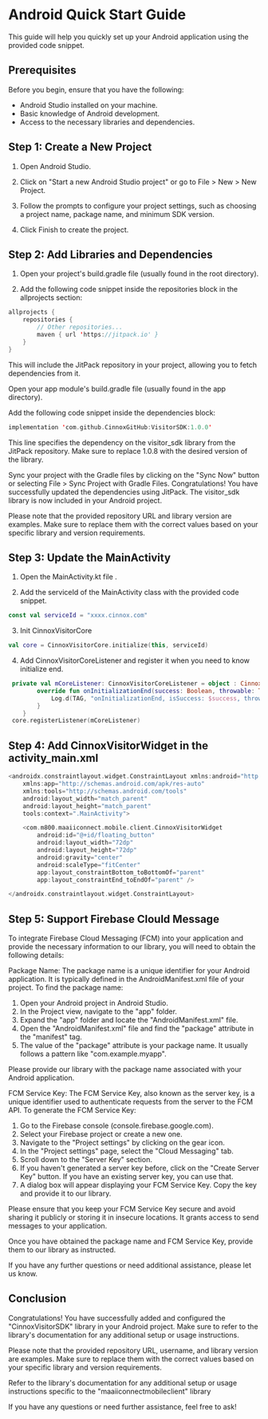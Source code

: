 # **Android Quick Start Guide**
This guide will help you quickly set up your Android application using the provided code snippet.

## **Prerequisites**
Before you begin, ensure that you have the following:

- Android Studio installed on your machine.
- Basic knowledge of Android development.
- Access to the necessary libraries and dependencies.

## **Step 1: Create a New Project**
1. Open Android Studio.

2. Click on "Start a new Android Studio project" or go to File > New > New Project.
 
3. Follow the prompts to configure your project settings, such as choosing a project name, package name, and minimum SDK version.
 
4. Click Finish to create the project.
 
## **Step 2: Add Libraries and Dependencies**
1. Open your project's build.gradle file (usually found in the root directory).

2. Add the following code snippet inside the repositories block in the allprojects section:
   
```kotlin
allprojects {
    repositories {
        // Other repositories...
        maven { url 'https://jitpack.io' }
    }
}
```
This will include the JitPack repository in your project, allowing you to fetch dependencies from it.

Open your app module's build.gradle file (usually found in the app directory).

Add the following code snippet inside the dependencies block:

```kotlin
implementation 'com.github.CinnoxGitHub:VisitorSDK:1.0.0'
```
This line specifies the dependency on the visitor_sdk library from the JitPack repository. Make sure to replace 1.0.8 with the desired version of the library.

Sync your project with the Gradle files by clicking on the "Sync Now" button or selecting File > Sync Project with Gradle Files.
Congratulations! You have successfully updated the dependencies using JitPack. The visitor_sdk library is now included in your Android project.

Please note that the provided repository URL and library version are examples. Make sure to replace them with the correct values based on your specific library and version requirements.

## **Step 3: Update the MainActivity**
1. Open the MainActivity.kt file .

2. Add the serviceId of the MainActivity class with the provided code snippet.
```kotlin
const val serviceId = "xxxx.cinnox.com"
```
3. Init CinnoxVisitorCore  
```kotlin
val core = CinnoxVisitorCore.initialize(this, serviceId)
```

4. Add CinnoxVisitorCoreListener and register it when you need to know initialize end.
```kotlin
 private val mCoreListener: CinnoxVisitorCoreListener = object : CinnoxVisitorCoreListener{
        override fun onInitializationEnd(success: Boolean, throwable: Throwable?) {
            Log.d(TAG, "onInitializationEnd, isSuccess: $success, throwable: $throwable")
        }
    }
 core.registerListener(mCoreListener)
```

## **Step 4: Add CinnoxVisitorWidget in the activity_main.xml**

```kotlin
<androidx.constraintlayout.widget.ConstraintLayout xmlns:android="http://schemas.android.com/apk/res/android"
    xmlns:app="http://schemas.android.com/apk/res-auto"
    xmlns:tools="http://schemas.android.com/tools"
    android:layout_width="match_parent"
    android:layout_height="match_parent"
    tools:context=".MainActivity">

    <com.m800.maaiiconnect.mobile.client.CinnoxVisitorWidget
        android:id="@+id/floating_button"
        android:layout_width="72dp"
        android:layout_height="72dp"
        android:gravity="center"
        android:scaleType="fitCenter"
        app:layout_constraintBottom_toBottomOf="parent"
        app:layout_constraintEnd_toEndOf="parent" />

</androidx.constraintlayout.widget.ConstraintLayout>
```

## **Step 5: Support Firebase Clould Message**
To integrate Firebase Cloud Messaging (FCM) into your application and provide the necessary information to our library, you will need to obtain the following details:

Package Name:
The package name is a unique identifier for your Android application. It is typically defined in the AndroidManifest.xml file of your project. To find the package name:

1. Open your Android project in Android Studio.
2. In the Project view, navigate to the "app" folder.
3. Expand the "app" folder and locate the "AndroidManifest.xml" file.
4. Open the "AndroidManifest.xml" file and find the "package" attribute in the "manifest" tag.
5. The value of the "package" attribute is your package name. It usually follows a pattern like "com.example.myapp".

Please provide our library with the package name associated with your Android application.

FCM Service Key:
The FCM Service Key, also known as the server key, is a unique identifier used to authenticate requests from the server to the FCM API. To generate the FCM Service Key:

1. Go to the Firebase console (console.firebase.google.com).
2. Select your Firebase project or create a new one.
3. Navigate to the "Project settings" by clicking on the gear icon.
4. In the "Project settings" page, select the "Cloud Messaging" tab.
5. Scroll down to the "Server Key" section.
6. If you haven't generated a server key before, click on the "Create Server Key" button. If you have an existing server key, you can use that.
7. A dialog box will appear displaying your FCM Service Key. Copy the key and provide it to our library.

Please ensure that you keep your FCM Service Key secure and avoid sharing it publicly or storing it in insecure locations. It grants access to send messages to your application.

Once you have obtained the package name and FCM Service Key, provide them to our library as instructed.

If you have any further questions or need additional assistance, please let us know.


## **Conclusion**

Congratulations! You have successfully added and configured the "CinnoxVisitorSDK" library in your Android project. Make sure to refer to the library's documentation for any additional setup or usage instructions.

Please note that the provided repository URL, username, and library version are examples. Make sure to replace them with the correct values based on your specific library and version requirements.

Refer to the library's documentation for any additional setup or usage instructions specific to the "maaiiconnectmobileclient" library

If you have any questions or need further assistance, feel free to ask!

